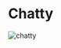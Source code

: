 # Chatty

![chatty](https://user-images.githubusercontent.com/29509047/211204049-0be15ceb-c44c-4442-ae99-50322b9748b1.png)

